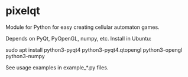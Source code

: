pixelqt
=======

Module for Python for easy creating cellular automaton games.

Depends on PyQt, PyOpenGL, numpy, etc. Install in Ubuntu:

sudo apt install python3-pyqt4 python3-pyqt4.qtopengl python3-opengl python3-numpy

See usage examples in example_*.py files.
